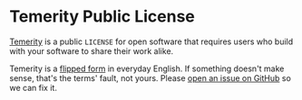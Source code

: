 # Temerity Public License

[Temerity](./temerity.md) is a public `LICENSE` for open software that requires users who build with your software to share their work alike.

Temerity is a [flipped form](https://flippedform.com) in everyday English.  If something doesn't make sense, that's the terms' fault, not yours.  Please [open an issue on GitHub](https://github.com/kemitchell/temerity/issues/new) so we can fix it.
